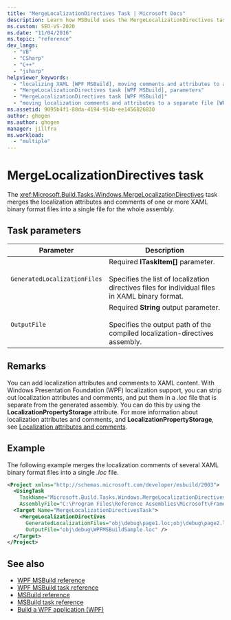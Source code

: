 ```yaml
---
title: "MergeLocalizationDirectives Task | Microsoft Docs"
description: Learn how MSBuild uses the MergeLocalizationDirectives task to merge the localization attributes and comments of XAML binary format files into a single file.
ms.custom: SEO-VS-2020
ms.date: "11/04/2016"
ms.topic: "reference"
dev_langs:
  - "VB"
  - "CSharp"
  - "C++"
  - "jsharp"
helpviewer_keywords:
  - "localizing XAML [WPF MSBuild], moving comments and attributes to a separate file"
  - "MergeLocalizationDirectives task [WPF MSBuild], parameters"
  - "MergeLocalizationDirectives task [WPF MSBuild]"
  - "moving localization comments and attributes to a separate file [WPF MSBuild]"
ms.assetid: 9095b4f1-88da-4194-914b-ee1456826830
author: ghogen
ms.author: ghogen
manager: jillfra
ms.workload:
  - "multiple"
---
```

# MergeLocalizationDirectives task

The <xref:Microsoft.Build.Tasks.Windows.MergeLocalizationDirectives> task merges the localization attributes and comments of one or more XAML binary format files into a single file for the whole assembly.

## Task parameters

| Parameter | Description |
|------------------------------| - |
| `GeneratedLocalizationFiles` | Required **ITaskItem[]** parameter.<br /><br /> Specifies the list of localization directives files for individual files in XAML binary format. |
| `OutputFile` | Required **String** output parameter.<br /><br /> Specifies the output path of the compiled localization-directives assembly. |

## Remarks

You can add localization attributes and comments to XAML content. With Windows Presentation Foundation (WPF) localization support, you can strip out localization attributes and comments, and put them in a *.loc* file that is separate from the generated assembly. You can do this by using the **LocalizationPropertyStorage** attribute. For more information about localization attributes and comments, and **LocalizationPropertyStorage**, see [Localization attributes and comments](/dotnet/framework/wpf/advanced/localization-attributes-and-comments).

## Example

The following example merges the localization comments of several XAML binary format files into a single *.loc* file.

```xml
<Project xmlns="http://schemas.microsoft.com/developer/msbuild/2003">
  <UsingTask
    TaskName="Microsoft.Build.Tasks.Windows.MergeLocalizationDirectives"
    AssemblyFile="C:\Program Files\Reference Assemblies\Microsoft\Framework\v3.0\PresentationBuildTasks.dll" />
  <Target Name="MergeLocalizationDirectivesTask">
    <MergeLocalizationDirectives
      GeneratedLocalizationFiles="obj\debug\page1.loc;obj\debug\page2.loc;obj\debug\page3.loc"
      OutputFile="obj\debug\WPFMSBuildSample.loc" />
  </Target>
</Project>
```

## See also

- [WPF MSBuild reference](../msbuild/wpf-msbuild-reference.md)
- [WPF MSBuild task reference](../msbuild/wpf-msbuild-task-reference.md)
- [MSBuild reference](../msbuild/msbuild-reference.md)
- [MSBuild task reference](../msbuild/msbuild-task-reference.md)
- [Build a WPF application (WPF)](/dotnet/framework/wpf/app-development/building-a-wpf-application-wpf)
